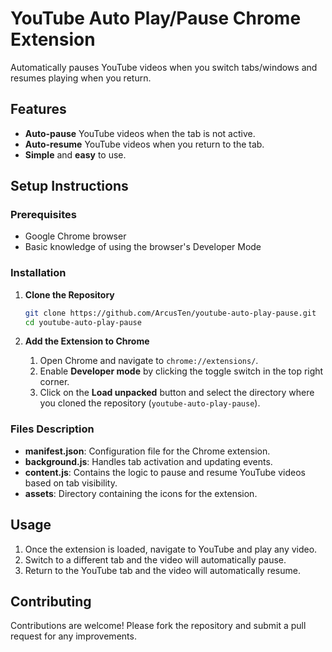# YouTube Auto Play/Pause Chrome Extension

Automatically pauses YouTube videos when you switch tabs/windows and resumes playing when you return.

## Features

- **Auto-pause** YouTube videos when the tab is not active.
- **Auto-resume** YouTube videos when you return to the tab.
- **Simple** and **easy** to use.

## Setup Instructions

### Prerequisites

- Google Chrome browser
- Basic knowledge of using the browser's Developer Mode

### Installation

1. **Clone the Repository**

    ```bash
    git clone https://github.com/ArcusTen/youtube-auto-play-pause.git
    cd youtube-auto-play-pause
    ```

2. **Add the Extension to Chrome**

    1. Open Chrome and navigate to `chrome://extensions/`.
    2. Enable **Developer mode** by clicking the toggle switch in the top right corner.
    3. Click on the **Load unpacked** button and select the directory where you cloned the repository (`youtube-auto-play-pause`).


### Files Description

- **manifest.json**: Configuration file for the Chrome extension.
- **background.js**: Handles tab activation and updating events.
- **content.js**: Contains the logic to pause and resume YouTube videos based on tab visibility.
- **assets**: Directory containing the icons for the extension.

## Usage

1. Once the extension is loaded, navigate to YouTube and play any video.
2. Switch to a different tab and the video will automatically pause.
3. Return to the YouTube tab and the video will automatically resume.

## Contributing

Contributions are welcome! Please fork the repository and submit a pull request for any improvements.

